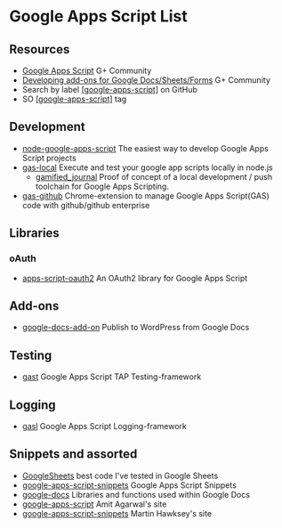 # Google Apps Script List

## Resources
* [Google Apps Script](https://plus.google.com/communities/102471985047225101769) G+ Community
* [Developing add-ons for Google Docs/Sheets/Forms](https://plus.google.com/u/0/communities/117193953428311185494) G+ Community
* Search by label  [[google-apps-script]](https://github.com/search?q=topic%3Agoogle-apps-script) on GitHub
* SO [[google-apps-script]](http://stackoverflow.com/questions/tagged/google-apps-script) tag

## Development
* [node-google-apps-script](https://github.com/danthareja/node-google-apps-script) The easiest way to develop Google Apps Script projects
* [gas-local](https://github.com/mzagorny/gas-local) Execute and test your google app scripts locally in node.js
  * [gamified_journal](https://github.com/brainysmurf/gamified_journal) Proof of concept of a local development / push toolchain for Google Apps Scripting.
* [gas-github](https://github.com/leonhartX/gas-github) Chrome-extension to manage Google Apps Script(GAS) code with github/github enterprise

## Libraries
### oAuth
* [apps-script-oauth2](https://github.com/googlesamples/apps-script-oauth2) An OAuth2 library for Google Apps Script

## Add-ons
* [google-docs-add-on](https://github.com/Automattic/google-docs-add-on) Publish to WordPress from Google Docs

## Testing
* [gast](https://github.com/zixia/gast) Google Apps Script TAP Testing-framework

## Logging
* [gasl](https://github.com/zixia/gasl) Google Apps Script Logging-framework

## Snippets and assorted
* [GoogleSheets](https://github.com/Max-Makhrov/GoogleSheets) best code I've tested in Google Sheets
* [google-apps-script-snippets](https://github.com/oshliaer/google-apps-script-snippets) Google Apps Script Snippets
* [google-docs](https://github.com/fastfedora/google-docs) Libraries and functions used within Google Docs
* [google-apps-script](https://ctrlq.org/dev/google-apps-script) Amit Agarwal's site
* [google-apps-script-snippets](https://mashe.hawksey.info/google-apps-script-snippets) Martin Hawksey's site